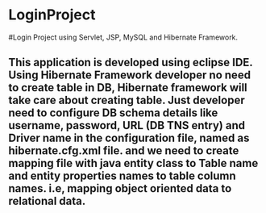 # LoginProject
#Login Project using Servlet, JSP, MySQL and Hibernate Framework.
<h2>This application is developed using eclipse IDE. Using Hibernate Framework developer no need to create table in DB, Hibernate framework will take care about creating table. Just developer need to configure DB schema details like username, password, URL (DB TNS entry) and Driver name in the configuration file, named as hibernate.cfg.xml file. and we need to create mapping file with java entity class to Table name and entity properties names to table column names.
i.e, mapping object oriented data to relational data.</h2>
